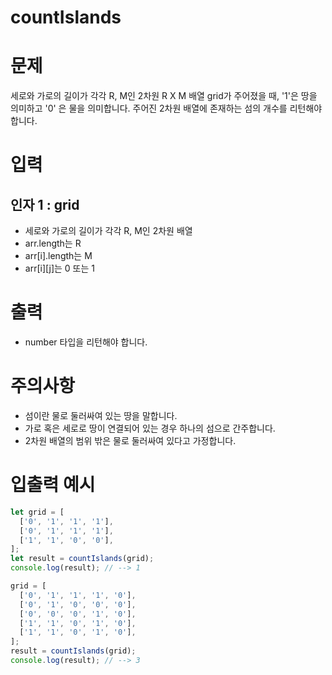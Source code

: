 countIslands
===

# 문제
세로와 가로의 길이가 각각 R, M인 2차원 R X M 배열 grid가 주어졌을 때, '1'은 땅을 의미하고 '0' 은 물을 의미합니다. 주어진 2차원 배열에 존재하는 섬의 개수를 리턴해야 합니다.

# 입력
## 인자 1 : grid
* 세로와 가로의 길이가 각각 R, M인 2차원 배열
* arr.length는 R
* arr[i].length는 M
* arr[i][j]는 0 또는 1

# 출력
* number 타입을 리턴해야 합니다.

# 주의사항
* 섬이란 물로 둘러싸여 있는 땅을 말합니다.
* 가로 혹은 세로로 땅이 연결되어 있는 경우 하나의 섬으로 간주합니다.
* 2차원 배열의 범위 밖은 물로 둘러싸여 있다고 가정합니다.

# 입출력 예시
```javascript
let grid = [
  ['0', '1', '1', '1'],
  ['0', '1', '1', '1'],
  ['1', '1', '0', '0'],
];
let result = countIslands(grid);
console.log(result); // --> 1

grid = [
  ['0', '1', '1', '1', '0'],
  ['0', '1', '0', '0', '0'],
  ['0', '0', '0', '1', '0'],
  ['1', '1', '0', '1', '0'],
  ['1', '1', '0', '1', '0'],
];
result = countIslands(grid);
console.log(result); // --> 3
```
